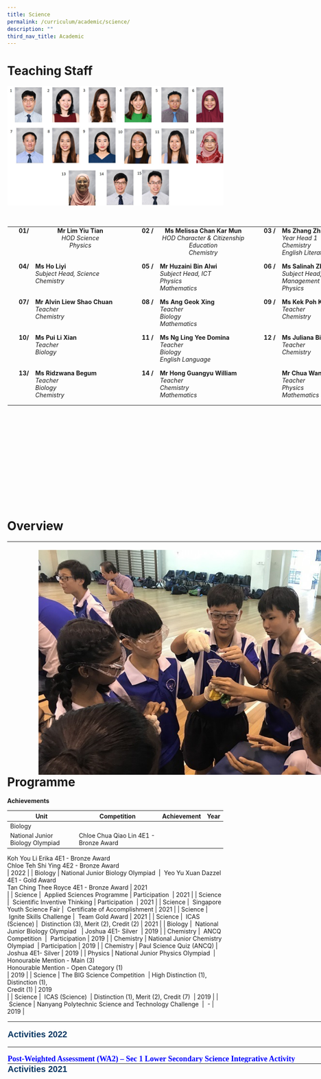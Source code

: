```yaml
---
title: Science
permalink: /curriculum/academic/science/
description: ""
third_nav_title: Academic
---
```

# Teaching Staff

  
![SCI.jpg](/images/SCI.jpg)  
  
  
&nbsp;

<table class="ives_tab_kosong ive_eobj_center" style="margin: auto; outline: 0px; padding: 0px; border-collapse: collapse; clear: both; border: 1px solid transparent; table-layout: fixed; height: 643px; width: 888.5px;"><tbody style="margin: 0px; outline: 0px; padding: 0px;"><tr style="margin: 0px; outline: 0px; padding: 0px;"><th style="margin: 0px; outline: 0px; padding: 0px 15px 15px 0px; vertical-align: top; text-align: right; width: 29px;">01/</th><th style="margin: 0px; outline: 0px; padding: 0px 15px 15px 0px; vertical-align: top; width: 267px;">Mr Lim Yiu Tian<br style="margin: 0px; outline: 0px; padding: 0px;"><span style="margin: 0px; outline: 0px; padding: 0px; font-weight: normal;"><i style="margin: 0px; outline: 0px; padding: 0px;">HOD Science<br style="margin: 0px; outline: 0px; padding: 0px;">Physics<br style="margin: 0px; outline: 0px; padding: 0px;"></i></span></th><th style="margin: 0px; outline: 0px; padding: 0px 15px 15px 0px; vertical-align: top; text-align: right; width: 28px;"><b style="margin: 0px; outline: 0px; padding: 0px;">02<span>&nbsp;</span></b>/</th><th style="margin: 0px; outline: 0px; padding: 0px 15px 15px 0px; vertical-align: top; width: 248px;"><b style="margin: 0px; outline: 0px; padding: 0px;">Ms Melissa Chan Kar Mun</b><br style="margin: 0px; outline: 0px; padding: 0px; font-weight: 400;"><i style="margin: 0px; outline: 0px; padding: 0px; font-weight: 400;">HOD Character &amp; Citizenship Education<br style="margin: 0px; outline: 0px; padding: 0px;">Chemistry</i><br style="margin: 0px; outline: 0px; padding: 0px;"></th><td style="margin: 0px; outline: 0px; padding: 0px 15px 15px 0px; vertical-align: top; text-align: right; width: 27px;">&nbsp;<span>&nbsp;</span><b style="margin: 0px; outline: 0px; padding: 0px;">03<span>&nbsp;</span></b><b style="margin: 0px; outline: 0px; padding: 0px; background-color: initial;">/</b><br style="margin: 0px; outline: 0px; padding: 0px;"></td><td style="margin: 0px; outline: 0px; padding: 0px 15px 15px 0px; vertical-align: top; width: 289px;"><b style="margin: 0px; outline: 0px; padding: 0px;">Ms Zhang Zhi Hui, Orry</b><br style="margin: 0px; outline: 0px; padding: 0px;"><i style="margin: 0px; outline: 0px; padding: 0px;">Year Head 1<br style="margin: 0px; outline: 0px; padding: 0px;">Chemistry<br style="margin: 0px; outline: 0px; padding: 0px;">English Literature</i><br style="margin: 0px; outline: 0px; padding: 0px;"></td></tr><tr style="margin: 0px; outline: 0px; padding: 0px;"><td style="margin: 0px; outline: 0px; padding: 0px 15px 15px 0px; vertical-align: top; text-align: right; width: 60px;"><b style="margin: 0px; outline: 0px; padding: 0px;">04/</b></td><td style="margin: 0px; outline: 0px; padding: 0px 15px 15px 0px; vertical-align: top; width: 60px;"><b style="margin: 0px; outline: 0px; padding: 0px;">Ms Ho Liyi</b><br style="margin: 0px; outline: 0px; padding: 0px; font-weight: 700;"><i style="margin: 0px; outline: 0px; padding: 0px;">Subject Head, Science<br style="margin: 0px; outline: 0px; padding: 0px;">Chemistry</i><i style="margin: 0px; outline: 0px; padding: 0px;"><br style="margin: 0px; outline: 0px; padding: 0px;"></i><b style="margin: 0px; outline: 0px; padding: 0px;"></b><i style="margin: 0px; outline: 0px; padding: 0px;"></i></td><td style="margin: 0px; outline: 0px; padding: 0px 15px 15px 0px; vertical-align: top; text-align: right; width: 60px;"><b style="margin: 0px; outline: 0px; padding: 0px;"></b><b style="margin: 0px; outline: 0px; padding: 0px;">05<span>&nbsp;</span></b><b style="margin: 0px; outline: 0px; padding: 0px; background-color: initial;">/</b><b style="margin: 0px; outline: 0px; padding: 0px;"><br style="margin: 0px; outline: 0px; padding: 0px;"></b></td><td style="margin: 0px; outline: 0px; padding: 0px 15px 15px 0px; vertical-align: top; width: 60px;"><b style="margin: 0px; outline: 0px; padding: 0px;">Mr Huzaini Bin Alwi</b><br style="margin: 0px; outline: 0px; padding: 0px;"><i style="margin: 0px; outline: 0px; padding: 0px;">Subject Head, ICT&nbsp;<br style="margin: 0px; outline: 0px; padding: 0px;">Physics<br style="margin: 0px; outline: 0px; padding: 0px;">Mathematics</i><i style="margin: 0px; outline: 0px; padding: 0px;"><br style="margin: 0px; outline: 0px; padding: 0px;"></i></td><td style="margin: 0px; outline: 0px; padding: 0px 15px 15px 0px; vertical-align: top; text-align: right; width: 60px;">&nbsp;<span>&nbsp;</span><b style="margin: 0px; outline: 0px; padding: 0px;">06<span>&nbsp;</span></b><b style="margin: 0px; outline: 0px; padding: 0px; background-color: initial;">/</b><br style="margin: 0px; outline: 0px; padding: 0px;"></td><td style="margin: 0px; outline: 0px; padding: 0px 15px 15px 0px; vertical-align: top; width: 60px;"><b style="margin: 0px; outline: 0px; padding: 0px;">Ms Salinah Zhu</b><br style="margin: 0px; outline: 0px; padding: 0px;"><i style="margin: 0px; outline: 0px; padding: 0px;">Subject Head, Student Management<br style="margin: 0px; outline: 0px; padding: 0px;">Physics</i><br style="margin: 0px; outline: 0px; padding: 0px;"></td></tr><tr style="margin: 0px; outline: 0px; padding: 0px;"><td style="margin: 0px; outline: 0px; padding: 0px 15px 15px 0px; vertical-align: top; text-align: right; width: 60px;"><b style="margin: 0px; outline: 0px; padding: 0px;">07/</b></td><td style="margin: 0px; outline: 0px; padding: 0px 15px 15px 0px; vertical-align: top; width: 60px;"><b style="margin: 0px; outline: 0px; padding: 0px;"></b><i style="margin: 0px; outline: 0px; padding: 0px;"></i><b style="margin: 0px; outline: 0px; padding: 0px;">Mr Alvin Liew Shao Chuan</b><br style="margin: 0px; outline: 0px; padding: 0px;"><i style="margin: 0px; outline: 0px; padding: 0px;">Teacher<br style="margin: 0px; outline: 0px; padding: 0px;">Chemistry</i><br style="margin: 0px; outline: 0px; padding: 0px;"><i style="margin: 0px; outline: 0px; padding: 0px;"></i></td><td style="margin: 0px; outline: 0px; padding: 0px 15px 15px 0px; vertical-align: top; text-align: right; width: 60px;"><b style="margin: 0px; outline: 0px; padding: 0px;">08<span>&nbsp;</span></b><b style="margin: 0px; outline: 0px; padding: 0px;">/</b></td><td style="margin: 0px; outline: 0px; padding: 0px 15px 15px 0px; vertical-align: top; width: 60px;"><b style="margin: 0px; outline: 0px; padding: 0px;"></b><i style="margin: 0px; outline: 0px; padding: 0px;"></i><b style="margin: 0px; outline: 0px; padding: 0px;">Ms Ang Geok Xing<br style="margin: 0px; outline: 0px; padding: 0px;"></b><i style="margin: 0px; outline: 0px; padding: 0px;">Teacher<br style="margin: 0px; outline: 0px; padding: 0px;">Biology<br style="margin: 0px; outline: 0px; padding: 0px;"></i><i style="margin: 0px; outline: 0px; padding: 0px;">Mathematics</i><br style="margin: 0px; outline: 0px; padding: 0px;"></td><td style="margin: 0px; outline: 0px; padding: 0px 15px 15px 0px; vertical-align: top; text-align: right; width: 60px;">&nbsp;<span>&nbsp;</span><b style="margin: 0px; outline: 0px; padding: 0px;">09<span>&nbsp;</span></b><b style="margin: 0px; outline: 0px; padding: 0px; background-color: initial;">/</b><br style="margin: 0px; outline: 0px; padding: 0px;"></td><td style="margin: 0px; outline: 0px; padding: 0px 15px 15px 0px; vertical-align: top; width: 60px;"><b style="margin: 0px; outline: 0px; padding: 0px;"></b><i style="margin: 0px; outline: 0px; padding: 0px;"></i><b style="margin: 0px; outline: 0px; padding: 0px;">Ms Kek Poh Khee</b><br style="margin: 0px; outline: 0px; padding: 0px;"><i style="margin: 0px; outline: 0px; padding: 0px;">Teacher<br style="margin: 0px; outline: 0px; padding: 0px;">Chemistry</i><br style="margin: 0px; outline: 0px; padding: 0px;"></td></tr><tr style="margin: 0px; outline: 0px; padding: 0px;"><td style="margin: 0px; outline: 0px; padding: 0px 15px 15px 0px; vertical-align: top; text-align: right;"><b style="margin: 0px; outline: 0px; padding: 0px;">10/</b></td><td style="margin: 0px; outline: 0px; padding: 0px 15px 15px 0px; vertical-align: top;"><b style="margin: 0px; outline: 0px; padding: 0px;"></b><i style="margin: 0px; outline: 0px; padding: 0px;"></i><b style="margin: 0px; outline: 0px; padding: 0px;">Ms Pui Li Xian</b><br style="margin: 0px; outline: 0px; padding: 0px;"><i style="margin: 0px; outline: 0px; padding: 0px;">Teacher<br style="margin: 0px; outline: 0px; padding: 0px;">Biology</i><br style="margin: 0px; outline: 0px; padding: 0px;"></td><td style="margin: 0px; outline: 0px; padding: 0px 15px 15px 0px; vertical-align: top; text-align: right;"><b style="margin: 0px; outline: 0px; padding: 0px;">11<span>&nbsp;</span></b><b style="margin: 0px; outline: 0px; padding: 0px;">/</b></td><td style="margin: 0px; outline: 0px; padding: 0px 15px 15px 0px; vertical-align: top;"><b style="margin: 0px; outline: 0px; padding: 0px;"></b><i style="margin: 0px; outline: 0px; padding: 0px;"></i><b style="margin: 0px; outline: 0px; padding: 0px;">Ms Ng Ling Yee Domina</b><br style="margin: 0px; outline: 0px; padding: 0px;"><i style="margin: 0px; outline: 0px; padding: 0px;">Teacher<br style="margin: 0px; outline: 0px; padding: 0px;">Biology<br style="margin: 0px; outline: 0px; padding: 0px;">English Language</i><br style="margin: 0px; outline: 0px; padding: 0px;"></td><td style="margin: 0px; outline: 0px; padding: 0px 15px 15px 0px; vertical-align: top; text-align: right; width: 60px;">&nbsp;<span>&nbsp;</span><b style="margin: 0px; outline: 0px; padding: 0px;">12<span>&nbsp;</span></b><b style="margin: 0px; outline: 0px; padding: 0px; background-color: initial;">/</b><br style="margin: 0px; outline: 0px; padding: 0px;"></td><td style="margin: 0px; outline: 0px; padding: 0px 15px 15px 0px; vertical-align: top; width: 60px;"><b style="margin: 0px; outline: 0px; padding: 0px;"></b><i style="margin: 0px; outline: 0px; padding: 0px;"></i><b style="margin: 0px; outline: 0px; padding: 0px;">Ms&nbsp;Juliana Binte Adaham</b><br style="margin: 0px; outline: 0px; padding: 0px;"><i style="margin: 0px; outline: 0px; padding: 0px;">Teacher<br style="margin: 0px; outline: 0px; padding: 0px;">Chemistry</i><br style="margin: 0px; outline: 0px; padding: 0px;"></td></tr><tr style="margin: 0px; outline: 0px; padding: 0px;"><td style="margin: 0px; outline: 0px; padding: 0px 15px 15px 0px; vertical-align: top; text-align: right;"><b style="margin: 0px; outline: 0px; padding: 0px;">13/</b></td><td style="margin: 0px; outline: 0px; padding: 0px 15px 15px 0px; vertical-align: top;"><b style="margin: 0px; outline: 0px; padding: 0px;"></b><i style="margin: 0px; outline: 0px; padding: 0px;"></i><b style="margin: 0px; outline: 0px; padding: 0px;">Ms Ridzwana Begum</b><br style="margin: 0px; outline: 0px; padding: 0px;"><i style="margin: 0px; outline: 0px; padding: 0px;">Teacher<br style="margin: 0px; outline: 0px; padding: 0px;">Biology<br style="margin: 0px; outline: 0px; padding: 0px;">Chemistry</i><br style="margin: 0px; outline: 0px; padding: 0px;"></td><td style="margin: 0px; outline: 0px; padding: 0px 15px 15px 0px; vertical-align: top; text-align: right;"><b style="margin: 0px; outline: 0px; padding: 0px;">14<span>&nbsp;</span></b><b style="margin: 0px; outline: 0px; padding: 0px;">/</b></td><td style="margin: 0px; outline: 0px; padding: 0px 15px 15px 0px; vertical-align: top;"><b style="margin: 0px; outline: 0px; padding: 0px;"></b><i style="margin: 0px; outline: 0px; padding: 0px;"></i><b style="margin: 0px; outline: 0px; padding: 0px;">Mr Hong Guangyu William</b><br style="margin: 0px; outline: 0px; padding: 0px;"><i style="margin: 0px; outline: 0px; padding: 0px;">Teacher<br style="margin: 0px; outline: 0px; padding: 0px;">Chemistry<br style="margin: 0px; outline: 0px; padding: 0px;">Mathematics</i><br style="margin: 0px; outline: 0px; padding: 0px;"></td><td style="margin: 0px; outline: 0px; padding: 0px 15px 15px 0px; vertical-align: top; text-align: right; width: 60px;">&nbsp;<br style="margin: 0px; outline: 0px; padding: 0px;"></td><td style="margin: 0px; outline: 0px; padding: 0px 15px 15px 0px; vertical-align: top; width: 60px;"><b style="margin: 0px; outline: 0px; padding: 0px;">Mr Chua Wang Zhi</b><br style="margin: 0px; outline: 0px; padding: 0px;"><i style="margin: 0px; outline: 0px; padding: 0px;">Teacher<br style="margin: 0px; outline: 0px; padding: 0px;">Physics<br style="margin: 0px; outline: 0px; padding: 0px;">Mathematics</i><br style="margin: 0px; outline: 0px; padding: 0px;"></td></tr></tbody></table>

# Overview


<table class="ive_eobj_left" style="margin: 0px 10px 0px 0px; outline: 0px; padding: 0px; float: left; width: 1060px; height: 544px;"><tbody style="margin: 0px; outline: 0px; padding: 0px;"><tr style="margin: 0px; outline: 0px; padding: 0px;"><td style="margin: 0px; outline: 0px; padding: 0px; width: 1058px;"><div style="margin: 0px; outline: 0px; padding: 0px; line-height: 19.6px;"><br style="margin: 0px; outline: 0px; padding: 0px;"><img src="/images/cover.jpg" alt="cover.jpg" class="ive_eobj_center" style="margin: auto; outline: none; padding: 0px; border: none; clear: both; display: block; width: 913px; height: 681px;"><u style="margin: 0px; outline: 0px; padding: 0px; background-color: transparent; font-size: large; font-weight: bold;"><br style="margin: 0px; outline: 0px; padding: 0px;"></u></div><div style="margin: 0px; outline: 0px; padding: 0px; line-height: 19.6px;"><u style="margin: 0px; outline: 0px; padding: 0px; background-color: transparent; font-size: large; font-weight: bold;"><br style="margin: 0px; outline: 0px; padding: 0px;"></u></div><div style="margin: 0px; outline: 0px; padding: 0px; line-height: 19.6px;"><u style="margin: 0px; outline: 0px; padding: 0px; background-color: transparent; font-size: large; font-weight: bold;">Subjects Offered<br style="margin: 0px; outline: 0px; padding: 0px;"></u><br style="margin: 0px; outline: 0px; padding: 0px;"><ul style="margin: 0px 0px 0.5em 1em; outline: 0px; padding: 0px;"><ul style="margin: 0px 0px 0.5em 1.5em; outline: 0px; padding: 0px;"><ul style="margin: 0px 0px 0.5em 1.5em; outline: 0px; padding: 0px;"><li style="margin: 0px; outline: 0px; padding: 0px;"><b style="margin: 0px; outline: 0px; padding: 0px; background-color: transparent;"><u style="margin: 0px; outline: 0px; padding: 0px;">Express</u></b></li><ul style="margin: 0px 0px 0.5em 1.5em; outline: 0px; padding: 0px;"><li style="margin: 0px; outline: 0px; padding: 0px;">Biology</li><li style="margin: 0px; outline: 0px; padding: 0px;">Chemistry</li><li style="margin: 0px; outline: 0px; padding: 0px;">Physics</li><li style="margin: 0px; outline: 0px; padding: 0px;">Science (Phy/Chem)</li><li style="margin: 0px; outline: 0px; padding: 0px;">Science (Phy/Bio)</li><li style="margin: 0px; outline: 0px; padding: 0px;">Science (Chem/Bio)</li></ul><li style="margin: 0px; outline: 0px; padding: 0px;"><b style="margin: 0px; outline: 0px; padding: 0px;"><u style="margin: 0px; outline: 0px; padding: 0px;">Normal (Academic)</u></b></li><ul style="margin: 0px 0px 0.5em 1.5em; outline: 0px; padding: 0px;"><li style="margin: 0px; outline: 0px; padding: 0px;">Science (Phy/Chem)</li><li style="margin: 0px; outline: 0px; padding: 0px;">Science (Chem/Bio)</li><li style="margin: 0px; outline: 0px; padding: 0px;">Normal (Technical)</li></ul><li style="margin: 0px; outline: 0px; padding: 0px;"><b style="margin: 0px; outline: 0px; padding: 0px;"><u style="margin: 0px; outline: 0px; padding: 0px;">Normal (Technical)</u></b></li><ul style="margin: 0px 0px 0.5em 1.5em; outline: 0px; padding: 0px;"><li style="margin: 0px; outline: 0px; padding: 0px;">Lower Secondary Science</li><li style="margin: 0px; outline: 0px; padding: 0px;">Upper Secondary Science</li></ul></ul></ul></ul></div><h3 style="margin: 0px; outline: 0px; padding: 0px; min-height: 1em; font-family: Arial; font-weight: 500; line-height: 17.6px; color: rgb(7, 8, 75); font-size: 16px;"><strong style="margin: 0px; outline: 0px; padding: 0px;"><u style="margin: 0px; outline: 0px; padding: 0px;"><br style="margin: 0px; outline: 0px; padding: 0px;"></u></strong></h3><h3 style="margin: 0px; outline: 0px; padding: 0px; min-height: 1em; font-family: Arial; font-weight: 500; line-height: 17.6px; color: rgb(7, 8, 75); font-size: 16px;"><strong style="margin: 0px; outline: 0px; padding: 0px;"><u style="margin: 0px; outline: 0px; padding: 0px;"><br style="margin: 0px; outline: 0px; padding: 0px;"></u></strong></h3><h3 style="margin: 0px; outline: 0px; padding: 0px; min-height: 1em; font-family: Arial; font-weight: 500; line-height: 17.6px; color: rgb(7, 8, 75); font-size: 16px;"><u style="margin: 0px; outline: 0px; padding: 0px; color: rgb(0, 0, 0); font-family: &quot;Open Sans&quot;, sans-serif; background-color: transparent; font-size: large; font-weight: bold;">Curriculum and Framework</u></h3><p style="margin: 0px 0px 1em; outline: 0px; padding: 0px; line-height: 19.6px;"><span style="margin: 0px; outline: 0px; padding: 0px; background-color: transparent;"><br style="margin: 0px; outline: 0px; padding: 0px;"></span></p><p style="margin: 0px 0px 1em; outline: 0px; padding: 0px; line-height: 19.6px;"><img src="/images/framework.png" width="100%" alt="01.png" class="ive_eobj_center" style="margin: auto; outline: none; padding: 0px; border: none; clear: both; display: block;"></p><p style="margin: 0px 0px 1em; outline: 0px; padding: 0px; line-height: 19.6px;"><img src="/images/framework2.png" width="100%" alt="02.png" class="ive_eobj_center" style="margin: auto; outline: none; padding: 0px; border: none; clear: both; display: block;"></p><p style="margin: 0px 0px 1em; outline: 0px; padding: 0px; line-height: 19.6px;"><span style="margin: 0px; outline: 0px; padding: 0px; background-color: transparent;">The<span>&nbsp;</span></span><em style="margin: 0px; outline: 0px; padding: 0px; background-color: transparent;">Science Curriculum Framework<span>&nbsp;</span></em><span style="margin: 0px; outline: 0px; padding: 0px; background-color: transparent;">is derived from the Policy Framework for the Teaching and Learning of Science. It encapsulates the thrust of science education in Singapore to prepare our students to be sufficiently adept as effective citizens, able to function in and contribute to an increasingly technologically-driven world.&nbsp; &nbsp; &nbsp; &nbsp; &nbsp; &nbsp; &nbsp; &nbsp; &nbsp; &nbsp; &nbsp; &nbsp; &nbsp; &nbsp; &nbsp; &nbsp; &nbsp; &nbsp; &nbsp;&nbsp;</span><br style="margin: 0px; outline: 0px; padding: 0px;"></p><p style="margin: 0px 0px 1em; outline: 0px; padding: 0px; line-height: 19.6px; text-align: center;"></p><p style="margin: 0px 0px 1em; outline: 0px; padding: 0px; line-height: 19.6px;">In line with the framework of learning Science as an inquiry subject, our department organises a series of enrichment activities to stimulate students' interest and inquisitiveness towards Science. Refer to our programme in the next tab for more details.</p><p style="margin: 0px 0px 1em; outline: 0px; padding: 0px; line-height: 19.6px;"><font size="4" style="margin: 0px; outline: 0px; padding: 0px; line-height: 21.6px;"><b style="margin: 0px; outline: 0px; padding: 0px;"><u style="margin: 0px; outline: 0px; padding: 0px;">Learning Space (Science Discovery Lab)</u></b></font></p><p style="margin: 0px 0px 1em; outline: 0px; padding: 0px; line-height: 19.6px;">The Science Discovery Lab<span style="margin: 0px; outline: 0px; padding: 0px; background-color: initial;">; a place for learning of Science which is enhanced by the conducive environment for collaborative learning on top of the ICT tools available to support ICT based inquiry learning.<br style="margin: 0px; outline: 0px; padding: 0px;"><br style="margin: 0px; outline: 0px; padding: 0px;">We would like our students to find joy in learning, grow and develop in the area of Science in a setting where working together is the norm and Science is the vehicle that spurs thinking.</span></p><p style="margin: 0px 0px 1em; outline: 0px; padding: 0px; line-height: 19.6px;"><img src="/images/framework3.jpeg" width="100%" alt="Science Rm 1.jpeg" class="ive_eobj_center" style="margin: auto; outline: none; padding: 0px; border: none; clear: both; display: block; width: 811px; height: 1081px;"></p><p style="margin: 0px 0px 1em; outline: 0px; padding: 0px; line-height: 19.6px;"><img src="/images/scienceroom2.jpeg" width="100%" alt="Science Rm 2.jpeg" class="ive_eobj_center" style="margin: auto; outline: none; padding: 0px; border: none; clear: both; display: block; width: 808px; height: 604px;"></p><p style="margin: 0px 0px 1em; outline: 0px; padding: 0px; line-height: 19.6px;"><img src="/images/scienceroom3.jpeg" width="100%" alt="Science Rm 3.jpeg" class="ive_eobj_center" style="margin: auto; outline: none; padding: 0px; border: none; clear: both; display: block; width: 803px; height: 601px;"></p><p style="margin: 0px 0px 1em; outline: 0px; padding: 0px; line-height: 19.6px;"><img src="/images/scienceroom5.jpeg" width="100%" alt="Science Rm 5.jpeg" class="ive_eobj_center" style="margin: auto; outline: none; padding: 0px; border: none; clear: both; display: block; width: 805px; height: 602px;"><br style="margin: 0px; outline: 0px; padding: 0px;"></p><p style="margin: 0px 0px 1em; outline: 0px; padding: 0px; line-height: 19.6px;"><br style="margin: 0px; outline: 0px; padding: 0px;"></p></td></tr></tbody></table>

# Programme


**Achievements**  

| Unit | Competition | Achievement | Year |
| --- | --- | --- | --- |
| Biology  
 | National Junior Biology Olympiad&nbsp; | Chloe Chua Qiao Lin 4E1 - Bronze Award  
Koh You Li Erika 4E1 - Bronze Award  
Chloe Teh Shi Ying 4E2 - Bronze Award  
 | 2022 |
| Biology | National Junior Biology Olympiad&nbsp; | &nbsp;Yeo Yu Xuan Dazzel 4E1 - Gold Award  
Tan Ching Thee Royce 4E1 - Bronze Award | 2021  
 |
| Science | &nbsp;Applied Sciences Programme | Participation&nbsp; | 2021 |
| Science | &nbsp;Scientific Inventive Thinking | Participation&nbsp; | 2021 |
| Science | &nbsp;Singapore Youth Science Fair | &nbsp;Certificate of Accomplishment | 2021 |
| Science | &nbsp;Ignite Skills Challenge | &nbsp;Team Gold Award | 2021 |
| Science | &nbsp;ICAS (Science) | &nbsp;Distinction (3), Merit (2), Credit (2) | 2021 |
| Biology | &nbsp;National Junior Biology Olympiad&nbsp;&nbsp; | Joshua 4E1- Silver&nbsp; | 2019 |
| Chemistry | &nbsp;ANCQ Competition&nbsp; | &nbsp;Participation | 2019 |
| Chemistry | National Junior Chemistry Olympiad&nbsp; | Participation | 2019 |
| Chemistry | Paul Science Quiz (ANCQ) | Joshua 4E1- Silver | 2019 |
| Physics | National Junior Physics Olympiad&nbsp; | Honourable Mention - Main (3)  
Honourable Mention - Open Category (1)  
 | 2019 |
| Science | The BIG Science Competition&nbsp; | High Distinction (1),  
Distinction (1),  
Credit (1) | 2019  
 |
| Science | &nbsp;ICAS (Science)&nbsp; | Distinction (1),&nbsp;Merit (2), Credit (7)&nbsp; | 2019 |
| &nbsp;Science | Nanyang Polytechnic Science and Technology Challenge&nbsp; | &nbsp;- | 2019 | 

<table style="margin: auto; outline: 0px; padding: 0px; border-collapse: collapse; clear: both; border: 1px solid transparent; table-layout: fixed; width: 935px; height: 98px;" class="ive_eobj_center ives_tab_kosong"><tbody style="margin: 0px; outline: 0px; padding: 0px;"><tr style="margin: 0px; outline: 0px; padding: 0px;"><td style="margin: 0px; outline: 0px; padding: 0px 15px 15px 0px; vertical-align: top; width: 60px;"><br style="margin: 0px; outline: 0px; padding: 0px;"><b style="margin: 0px; outline: 0px; padding: 0px; background-color: transparent;"><font style="margin: 0px; outline: 0px; padding: 0px; line-height: 24px; font-family: Arial; font-size: 20px;" color="#073763">Activities 2022<br style="margin: 0px; outline: 0px; padding: 0px;"></font></b><br style="margin: 0px; outline: 0px; padding: 0px;"><hr style="margin: 0px; outline: 0px; padding: 0px;"><br style="margin: 0px; outline: 0px; padding: 0px;"><font style="margin: 0px; outline: 0px; padding: 0px; line-height: 21.6px;" size="4" face="georgia, serif" color="#0000ff"><b style="margin: 0px; outline: 0px; padding: 0px;">Post-Weighted Assessment (WA2) – Sec 1 Lower Secondary Science Integrative Activity</b><br style="margin: 0px; outline: 0px; padding: 0px;"></font><br style="margin: 0px; outline: 0px; padding: 0px;">Our Secondary 1 students extended their classroom learning on concepts learnt in Diversity of Materials using Separation Techniques by engaging in an integrative activity. Students were given a problem scenario in which they had to exercise their problem-solving skills of looking for potable water after losing freshwater supply due to a storm.<br style="margin: 0px; outline: 0px; padding: 0px;"><br style="margin: 0px; outline: 0px; padding: 0px;">They had to research for causes of water pollution and common pollutants found in water. After that, they had to submit a group summary of their findings on Padlet that was embedded in the SLS package. Students were then required to design and create a water purification device using a given set of materials such as gauze, gravel, cotton wool, pebbles, sand and an empty mineral water bottle.<br style="margin: 0px; outline: 0px; padding: 0px;"><br style="margin: 0px; outline: 0px; padding: 0px;">Our Secondary 1 students exhibited great creativity and critical thinking through the modifications made using these items provided. They had to determine the suitable materials for the water purification device as well as identify and explain the factors that affect the effectiveness of the water purification device. Once all the materials have been placed inside the inverted water bottle, it is time to test out their devices, using dirty water.<br style="margin: 0px; outline: 0px; padding: 0px;"><br style="margin: 0px; outline: 0px; padding: 0px;">The way or sequence in which the materials are arranged actually determines the effectiveness of the filtration results! The purification devices are then judged based on how clear the resultant water comes out of the purification device at the end by comparing it with a turbidity disc.<br style="margin: 0px; outline: 0px; padding: 0px;"><br style="margin: 0px; outline: 0px; padding: 0px;">The purification process was then filmed by the students using their smartphones and subsequently uploaded as videos onto a second padlet embedded onto the SLS package. Some of the groups whose filters worked quite well were also being invited to the front of the lab to share their design with the rest of the classes, thereby promoting collaborative learning amongst the students.&nbsp;<br style="margin: 0px; outline: 0px; padding: 0px;"><br style="margin: 0px; outline: 0px; padding: 0px;"><table style="margin: auto; outline: 0px; padding: 0px; border-collapse: collapse; clear: both; border: 1px solid transparent; table-layout: fixed; width: 806px; height: 436px;" class="ive_eobj_center ives_tab_kosong"><tbody style="margin: 0px; outline: 0px; padding: 0px;"><tr style="margin: 0px; outline: 0px; padding: 0px;"><td style="margin: 0px; outline: 0px; padding: 0px 15px 15px 0px; vertical-align: top; width: 269px;"><img style="margin: auto; outline: none; padding: 0px; border: none; clear: both; display: block; width: 277px; height: 126px;" class="ive_eobj_center" alt="Photo 1.jpeg" width="100%" src="/images/integrative1.jpeg">Students are testing out the efficiency of the filter<br style="margin: 0px; outline: 0px; padding: 0px;"></td><td style="margin: 0px; outline: 0px; padding: 0px 15px 15px 0px; vertical-align: top; width: 268px;"><img style="margin: auto; outline: none; padding: 0px; border: none; clear: both; display: block; width: 273px; height: 124px;" class="ive_eobj_center" alt="Photo 3.jpeg" width="100%" src="/images/integrative2.jpeg">Students filming the purification process using smartphone.<br style="margin: 0px; outline: 0px; padding: 0px;"></td><td style="margin: 0px; outline: 0px; padding: 0px 15px 15px 0px; vertical-align: top; width: 269px;"><img style="margin: auto; outline: none; padding: 0px; border: none; clear: both; display: block; width: 266px; height: 122px;" class="ive_eobj_center" alt="Photo 7.jpeg" width="100%" src="/images/integrative3.jpeg">Students doing and filming the actual purification process.<br style="margin: 0px; outline: 0px; padding: 0px;"></td></tr><tr style="margin: 0px; outline: 0px; padding: 0px;"><td style="margin: 0px; outline: 0px; padding: 0px 15px 15px 0px; vertical-align: top; width: 60px;"><img style="margin: auto; outline: none; padding: 0px; border: none; clear: both; display: block; width: 272px; height: 202px;" class="ive_eobj_center" alt="Photo 4.jpeg" width="100%" src="/images/integrative4.jpeg">Student testing out the device.<br style="margin: 0px; outline: 0px; padding: 0px;"></td><td style="margin: 0px; outline: 0px; padding: 0px 15px 15px 0px; vertical-align: top; width: 60px;"><img style="margin: auto; outline: none; padding: 0px; border: none; clear: both; display: block; width: 272px; height: 202px;" class="ive_eobj_center" alt="Photo 5.jpeg" width="100%" src="/images/integrative5.jpeg">Students enjoying the activity.<br style="margin: 0px; outline: 0px; padding: 0px;"></td><td style="margin: 0px; outline: 0px; padding: 0px 15px 15px 0px; vertical-align: top; width: 60px;"><img style="margin: auto; outline: none; padding: 0px; border: none; clear: both; display: block; width: 268.997px; height: 200.595px;" class="ive_eobj_center" alt="Photo 6.jpeg" width="100%" src="/images/integrative6.jpeg">Students preparing the materials for the purification device.<br style="margin: 0px; outline: 0px; padding: 0px;"></td></tr></tbody></table><img style="margin: auto; outline: none; padding: 0px; border: none; clear: both; display: block; width: 271px; height: 586px;" class="ive_eobj_center" alt="Photo 2.jpeg" src="/images/integrative7.jpeg">Students are engaged in forming the materials outline of the purification device.<br style="margin: 0px; outline: 0px; padding: 0px;"><br style="margin: 0px; outline: 0px; padding: 0px;"></td></tr></tbody></table>

<table style="margin: auto; outline: 0px; padding: 0px; border-collapse: collapse; clear: both; border: 1px solid transparent; table-layout: fixed; width: 921px; height: 26px;" class="ive_eobj_center ives_tab_kosong"><tbody style="margin: 0px; outline: 0px; padding: 0px;"><tr style="margin: 0px; outline: 0px; padding: 0px;"><td style="margin: 0px; outline: 0px; padding: 0px 15px 15px 0px; vertical-align: top; width: 915px;"><b style="margin: 0px; outline: 0px; padding: 0px; background-color: transparent;"><font style="margin: 0px; outline: 0px; padding: 0px; line-height: 24px; font-family: Arial; font-size: 20px;" color="#073763">Activities 2021<br style="margin: 0px; outline: 0px; padding: 0px;"><br style="margin: 0px; outline: 0px; padding: 0px;"></font></b><hr style="margin: 0px; outline: 0px; padding: 0px;"><b style="margin: 0px; outline: 0px; padding: 0px; background-color: transparent;"><font style="margin: 0px; outline: 0px; padding: 0px; line-height: 24px; font-family: Arial; font-size: 20px;" color="#073763"><br style="margin: 0px; outline: 0px; padding: 0px;"></font></b><font style="margin: 0px; outline: 0px; padding: 0px; line-height: 21.6px;" size="4" face="georgia, serif" color="#0000ff"><b style="margin: 0px; outline: 0px; padding: 0px;">Singapore Junior Biology Olympiad (SJBO) 2021</b><br style="margin: 0px; outline: 0px; padding: 0px;"></font><br style="margin: 0px; outline: 0px; padding: 0px;">The Singapore Junior Biology Olympiad (SJBO) provides a platform for Secondary 3 to 4 students to challenge themselves further in the area of Biology, and is an initiative built on their strong grasp on fundamentals. SJBO gives students a foretaste of the Singapore Biology Olympiad as well as the International Biology Olympiad. As such, SJBO focuses on critical thinking skills as applied to Biology, and it is with the aim that students develop a holistic culture and passion in learning and applying Biology in their lives.<br style="margin: 0px; outline: 0px; padding: 0px;"><br style="margin: 0px; outline: 0px; padding: 0px;">For this year, all the Secondary 3 and Secondary 4 Pure Biology students participated in the Singapore Junior Biology Olympiad. The competition comprises a theory round for all students. The theory round, consisting of multiple choice, true-false and short answer questions, was conducted online on 19 May 2021.<br style="margin: 0px; outline: 0px; padding: 0px;"><br style="margin: 0px; outline: 0px; padding: 0px;">Yeo Yu Xuan Dazzel received the Gold Award while Tan Ching Thee Royce received the Bronze Award in the Singapore Junior Biology Olympiad 2021.<br style="margin: 0px; outline: 0px; padding: 0px;"><br style="margin: 0px; outline: 0px; padding: 0px;"><table style="margin: auto; outline: 0px; padding: 0px; border-collapse: collapse; clear: both; border: 1px solid transparent; table-layout: fixed; width: 639px; height: 696px;" class="ive_eobj_center ives_tab_kosong"><tbody style="margin: 0px; outline: 0px; padding: 0px;"><tr style="margin: 0px; outline: 0px; padding: 0px;"><td style="margin: 0px; outline: 0px; padding: 0px 15px 15px 0px; vertical-align: top; width: 316px;"><img style="margin: auto; outline: none; padding: 0px; border: none; clear: both; display: block; width: 322px; height: 247px;" class="ive_eobj_center" alt="Biology Olympiad Photo 1.jpg" src="/images/Biology%20Olympiad%20Photo%201.jpg"></td><td style="margin: 0px; outline: 0px; padding: 0px 15px 15px 0px; vertical-align: top; width: 315px;"><img style="margin: auto; outline: none; padding: 0px; border: none; clear: both; display: block; width: 323px; height: 247px;" class="ive_eobj_center" alt="Biology Olympiad Photo 2.jpg" src="/images/Biology%20Olympiad%20Photo%202.jpg"></td></tr><tr style="margin: 0px; outline: 0px; padding: 0px;"><td style="margin: 0px; outline: 0px; padding: 0px 15px 15px 0px; vertical-align: top;" colspan="2"><img style="margin: auto; outline: none; padding: 0px; border: none; clear: both; display: block;" class="ive_eobj_center" alt="Biology Olympiad Photo 3.jpg" width="100%" src="/images/Biology%20Olympiad%20Photo%203.jpg"></td></tr></tbody></table><b style="margin: 0px; outline: 0px; padding: 0px; background-color: transparent;"><font style="margin: 0px; outline: 0px; padding: 0px; line-height: 24px; font-family: Arial; font-size: 20px;" color="#073763"><br style="margin: 0px; outline: 0px; padding: 0px;"></font></b><hr style="margin: 0px; outline: 0px; padding: 0px;"><b style="margin: 0px; outline: 0px; padding: 0px; background-color: transparent;"><font style="margin: 0px; outline: 0px; padding: 0px; line-height: 24px; font-family: Arial; font-size: 20px;" color="#073763"><br style="margin: 0px; outline: 0px; padding: 0px;"></font></b><font style="margin: 0px; outline: 0px; padding: 0px; line-height: 21.6px;" size="4" face="georgia, serif" color="#0000ff"><b style="margin: 0px; outline: 0px; padding: 0px;">Science JeWel 2021</b><br style="margin: 0px; outline: 0px; padding: 0px;"></font><br style="margin: 0px; outline: 0px; padding: 0px;">1. Applied Sciences Programme<br style="margin: 0px; outline: 0px; padding: 0px;"><br style="margin: 0px; outline: 0px; padding: 0px;">Forensic Science<br style="margin: 0px; outline: 0px; padding: 0px;">Students experienced various hands-on forensic activities and were introduced to real-world applications.<br style="margin: 0px; outline: 0px; padding: 0px;"><br style="margin: 0px; outline: 0px; padding: 0px;"><table style="margin: auto; outline: 0px; padding: 0px; clear: both; border: 1px solid rgb(234, 234, 234); width: 441px; height: 38px;" class="ive_eobj_center iveo_table ives_tab_zen"><tbody style="margin: 0px; outline: 0px; padding: 0px;"><tr style="margin: 0px; outline: 0px; padding: 0px;"><td style="margin: 0px; outline: 0px; padding: 0px 15px 15px 0px; text-align: center; vertical-align: top; width: 217px;"><img style="margin: auto; outline: none; padding: 0px; border: none; clear: both; display: block; width: 259px; height: 192px;" class="ive_eobj_center" alt="Science Jewel Photo 1.jpg" width="100%" src="/images/Science%20Jewel%20Photo%201.jpg"></td><td style="margin: 0px; outline: 0px; padding: 0px 15px 15px 0px; text-align: center; vertical-align: top; width: 216px;"><img style="margin: auto; outline: none; padding: 0px; border: none; clear: both; display: block; width: 256px; height: 192px;" class="ive_eobj_center" alt="Science Jewel Photo 2.jpg" width="100%" src="/images/Science%20Jewel%20Photo%202.jpg"></td></tr></tbody></table>Students learnt about the DNA by constructing DNA models and practiced extracting DNA from a simulated crime scene to identify a criminal.&nbsp;<br style="margin: 0px; outline: 0px; padding: 0px;"><br style="margin: 0px; outline: 0px; padding: 0px;"><table style="margin: auto; outline: 0px; padding: 0px; clear: both; border: 1px solid rgb(234, 234, 234); width: 604px; height: 195px;" class="ive_eobj_center iveo_table ives_tab_zen"><tbody style="margin: 0px; outline: 0px; padding: 0px;"><tr style="margin: 0px; outline: 0px; padding: 0px;"><td style="margin: 0px; outline: 0px; padding: 0px 15px 15px 0px; text-align: center; vertical-align: top; width: 299px;"><img style="margin: auto; outline: none; padding: 0px; border: none; clear: both; display: block;" class="ive_eobj_center" alt="Science Jewel Photo 3.jpg" width="100%" src="/images/Science%20Jewel%20Photo%203.jpg"></td><td style="margin: 0px; outline: 0px; padding: 0px 15px 15px 0px; text-align: center; vertical-align: top; width: 297px;"><img style="margin: auto; outline: none; padding: 0px; border: none; clear: both; display: block;" class="ive_eobj_center" alt="Science Jewel Photo 4.jpg" width="100%" src="/images/Science%20Jewel%20Photo%204.jpg"></td></tr></tbody></table>Students did an investigation on how the size of blood splatter correlates to the distance from which the blood fell. Students were introduced to techniques used by forensics scientists for analyzing blood which shed light on how an attack happened at a crime scene.<br style="margin: 0px; outline: 0px; padding: 0px;"><b style="margin: 0px; outline: 0px; padding: 0px; background-color: transparent;"><font style="margin: 0px; outline: 0px; padding: 0px; line-height: 24px; font-family: Arial; font-size: 20px;" color="#073763"><br style="margin: 0px; outline: 0px; padding: 0px;"></font></b><table style="margin: auto; outline: 0px; padding: 0px; clear: both; border: 1px solid rgb(234, 234, 234); width: 605px; height: 190px;" class="ive_eobj_center iveo_table ives_tab_zen"><tbody style="margin: 0px; outline: 0px; padding: 0px;"><tr style="margin: 0px; outline: 0px; padding: 0px;"><td style="margin: 0px; outline: 0px; padding: 0px 15px 15px 0px; text-align: center; vertical-align: top; width: 299px;"><img style="margin: auto; outline: none; padding: 0px; border: none; clear: both; display: block;" class="ive_eobj_center" alt="Science Jewel Photo 5.jpg" width="100%" src="/images/Science%20Jewel%20Photo%205.jpg"></td><td style="margin: 0px; outline: 0px; padding: 0px 15px 15px 0px; text-align: center; vertical-align: top; width: 298px;"><img style="margin: auto; outline: none; padding: 0px; border: none; clear: both; display: block;" class="ive_eobj_center" alt="Science Jewel Photo 6.jpg" width="100%" src="/images/Science%20Jewel%20Photo%206.jpg"></td></tr></tbody></table>Students learned to detect and analyse fingerprints. Students learnt how to extract fingerprints from different surfaces.<br style="margin: 0px; outline: 0px; padding: 0px;"><br style="margin: 0px; outline: 0px; padding: 0px;"><img style="margin: auto; outline: none; padding: 0px; border: none; clear: both; display: block; width: 584px; height: 208px;" class="ive_eobj_center" alt="Science Jewel Photo 7.jpg" width="100%" src="/images/Science%20Jewel%20Photo%207.jpg">Students learned about autopsy.&nbsp;<br style="margin: 0px; outline: 0px; padding: 0px;"><br style="margin: 0px; outline: 0px; padding: 0px;">Students were introduced to a case. They worked in groups to gather evidence and deduce who is the perpetrator in the virtual crime.&nbsp;<br style="margin: 0px; outline: 0px; padding: 0px;"><br style="margin: 0px; outline: 0px; padding: 0px;">Health Sciences<br style="margin: 0px; outline: 0px; padding: 0px;">Sessions were conducted via Zoom in which through a series of virtual activities, students were introduced to some ideas relating to viruses, immunology and cardiology.<br style="margin: 0px; outline: 0px; padding: 0px;"><table style="margin: auto; outline: 0px; padding: 0px; clear: both; border: 1px solid rgb(234, 234, 234); width: 658px; height: 212px;" class="ive_eobj_center iveo_table ives_tab_zen"><tbody style="margin: 0px; outline: 0px; padding: 0px;"><tr style="margin: 0px; outline: 0px; padding: 0px;"><td style="margin: 0px; outline: 0px; padding: 0px 15px 15px 0px; text-align: center; vertical-align: top; width: 326px;"><img style="margin: auto; outline: none; padding: 0px; border: none; clear: both; display: block;" class="ive_eobj_center" alt="Science Jewel Photo 9.jpg" width="100%" src="/images/Science%20Jewel%20Photo%209.jpg"></td><td style="margin: 0px; outline: 0px; padding: 0px 15px 15px 0px; text-align: center; vertical-align: top; width: 324px;"><img style="margin: auto; outline: none; padding: 0px; border: none; clear: both; display: block; width: 304px; height: 222px;" class="ive_eobj_center" alt="Science Jewel Photo 10.jpg" src="/images/Science%20Jewel%20Photo%2010.jpg"></td></tr></tbody></table><br style="margin: 0px; outline: 0px; padding: 0px;">Applied Food Sciences and Molecular Gastronomy<br style="margin: 0px; outline: 0px; padding: 0px;"><table style="margin: auto; outline: 0px; padding: 0px; clear: both; border: 1px solid rgb(234, 234, 234); width: 625px; height: 206px;" class="ive_eobj_center iveo_table ives_tab_zen"><tbody style="margin: 0px; outline: 0px; padding: 0px;"><tr style="margin: 0px; outline: 0px; padding: 0px;"><td style="margin: 0px; outline: 0px; padding: 0px 15px 15px 0px; text-align: center; vertical-align: top; width: 329px;"><img style="margin: auto; outline: none; padding: 0px; border: none; clear: both; display: block; width: 312px; height: 220px;" class="ive_eobj_center" alt="Science Jewel Photo 11.jpg" width="100%" src="/images/Science%20Jewel%20Photo%2011.jpg"></td><td style="margin: 0px; outline: 0px; padding: 0px 15px 15px 0px; text-align: center; vertical-align: top; width: 288px;"><font style="margin: 0px; outline: 0px; padding: 0px; line-height: 16.8px;" color="#000000"><img style="margin: auto; outline: none; padding: 0px; border: none; clear: both; display: block; width: 294px; height: 219px;" class="ive_eobj_center" alt="Science Jewel Photo 12.jpg" width="100%" src="/images/Science%20Jewel%20Photo%2012.jpg"><br style="margin: 0px; outline: 0px; padding: 0px;"></font></td></tr></tbody></table>Students carried out an investigation to find out which liquid will keep sliced apples looking the freshest.<br style="margin: 0px; outline: 0px; padding: 0px;"><br style="margin: 0px; outline: 0px; padding: 0px;"><table style="margin: auto; outline: 0px; padding: 0px; clear: both; border: 1px solid rgb(234, 234, 234); width: 650px; height: 252px;" class="ive_eobj_center iveo_table ives_tab_zen"><tbody style="margin: 0px; outline: 0px; padding: 0px;"><tr style="margin: 0px; outline: 0px; padding: 0px;"><td style="margin: 0px; outline: 0px; padding: 0px 15px 15px 0px; text-align: center; vertical-align: top; width: 326px;"><img style="margin: auto; outline: none; padding: 0px; border: none; clear: both; display: block; width: 309px; height: 248px;" class="ive_eobj_center" alt="Science Jewel Photo 13.jpg" width="100%" src="/images/Science%20Jewel%20Photo%2013.jpg"></td><td style="margin: 0px; outline: 0px; padding: 0px 15px 15px 0px; text-align: center; vertical-align: top; width: 316px;"><font style="margin: 0px; outline: 0px; padding: 0px; line-height: 16.8px;" color="#000000"><img style="margin: auto; outline: none; padding: 0px; border: none; clear: both; display: block; width: 299px; height: 245px;" class="ive_eobj_center" alt="Science Jewel Photo 14.jpg" width="100%" src="/images/Science%20Jewel%20Photo%2014.jpg"><br style="margin: 0px; outline: 0px; padding: 0px;"></font></td></tr></tbody></table>Students put together a meal, utilising spherification, emulsification, suspension and gelification recipes.<br style="margin: 0px; outline: 0px; padding: 0px;"><br style="margin: 0px; outline: 0px; padding: 0px;"><br style="margin: 0px; outline: 0px; padding: 0px;">2. Scientific Inventive Thinking (with Coding and Programming)<br style="margin: 0px; outline: 0px; padding: 0px;">Our Science JeWel students had the opportunity to go through a course led by Duck Learning. During the course, students learned how to code, build, and program robots with different functions.<br style="margin: 0px; outline: 0px; padding: 0px;"><br style="margin: 0px; outline: 0px; padding: 0px;"><table style="margin: auto; outline: 0px; padding: 0px; clear: both; border: 1px solid rgb(234, 234, 234); width: 676px; height: 232px;" class="ive_eobj_center iveo_table ives_tab_zen"><tbody style="margin: 0px; outline: 0px; padding: 0px;"><tr style="margin: 0px; outline: 0px; padding: 0px;"><td style="margin: 0px; outline: 0px; padding: 0px 15px 15px 0px; text-align: center; vertical-align: top; width: 413px;"><img style="margin: auto; outline: none; padding: 0px; border: none; clear: both; display: block; width: 473px; height: 222px;" class="ive_eobj_center" alt="Science Jewel Photo 15.jpg" width="100%" src="/images/Science%20Jewel%20Photo%2015.jpg"></td><td style="margin: 0px; outline: 0px; padding: 0px 15px 15px 0px; text-align: center; vertical-align: top; width: 203px;"><font style="margin: 0px; outline: 0px; padding: 0px; line-height: 16.8px;" color="#000000"><img style="margin: auto; outline: none; padding: 0px; border: none; clear: both; display: block; width: 187px; height: 218px;" class="ive_eobj_center" alt="Science Jewel Photo 16.jpg" src="/images/Science%20Jewel%20Photo%2016.jpg"><br style="margin: 0px; outline: 0px; padding: 0px;"></font></td></tr></tbody></table>Students learned about conditionals and compound conditionals and applied these knowledge to build a safe.<br style="margin: 0px; outline: 0px; padding: 0px;"><br style="margin: 0px; outline: 0px; padding: 0px;"><table style="margin: auto; outline: 0px; padding: 0px; border-collapse: collapse; clear: both; border: 1px solid transparent; table-layout: fixed; width: 441px; height: 219px;" class="ive_eobj_center ives_tab_kosong"><tbody style="margin: 0px; outline: 0px; padding: 0px;"><tr style="margin: 0px; outline: 0px; padding: 0px;"><td style="margin: 0px; outline: 0px; padding: 0px 15px 15px 0px; vertical-align: top; width: 305px;"><img style="margin: auto; outline: none; padding: 0px; border: none; clear: both; display: block; width: 288px; height: 216px;" class="ive_eobj_center" alt="Science Jewel Photo 17.jpg" width="100%" src="/images/Science%20Jewel%20Photo%2017.jpg"></td><td style="margin: 0px; outline: 0px; padding: 0px 15px 15px 0px; vertical-align: top; width: 353px;"><font style="margin: 0px; outline: 0px; padding: 0px; line-height: 16.8px;" color="#000000"><img style="margin: auto; outline: none; padding: 0px; border: none; clear: both; display: block; width: 336px; height: 218px;" class="ive_eobj_center" alt="Science Jewel Photo 18.jpg" width="100%" src="/images/Science%20Jewel%20Photo%2018.jpg"><br style="margin: 0px; outline: 0px; padding: 0px;"></font></td></tr></tbody></table>Students working on their Design Thinking project (Theme: Pollution).<br style="margin: 0px; outline: 0px; padding: 0px;"><br style="margin: 0px; outline: 0px; padding: 0px;"><table style="margin: auto; outline: 0px; padding: 0px; clear: both; border: 1px solid rgb(234, 234, 234); width: 673px; height: 296px;" class="ive_eobj_center iveo_table ives_tab_zen"><tbody style="margin: 0px; outline: 0px; padding: 0px;"><tr style="margin: 0px; outline: 0px; padding: 0px;"><td style="margin: 0px; outline: 0px; padding: 0px 15px 15px 0px; text-align: center; vertical-align: top; width: 353px;"><img style="margin: auto; outline: none; padding: 0px; border: none; clear: both; display: block; width: 351px; height: 258px;" class="ive_eobj_center" alt="Science Jewel Photo 19.jpg" width="100%" src="/images/Science%20Jewel%20Photo%2019.jpg"></td><td style="margin: 0px; outline: 0px; padding: 0px 15px 15px 0px; text-align: center; vertical-align: top; width: 312px;"><font style="margin: 0px; outline: 0px; padding: 0px; line-height: 16.8px;" color="#000000"><img style="margin: auto; outline: none; padding: 0px; border: none; clear: both; display: block; width: 302px; height: 257px;" class="ive_eobj_center" alt="Science Jewel Photo 20.png" src="/images/Science%20Jewel%20Photo%2020.png"><br style="margin: 0px; outline: 0px; padding: 0px;"></font></td></tr></tbody></table>Samples of students’ final prototypes<br style="margin: 0px; outline: 0px; padding: 0px;"><br style="margin: 0px; outline: 0px; padding: 0px;"><br style="margin: 0px; outline: 0px; padding: 0px;">Competitions&nbsp;<br style="margin: 0px; outline: 0px; padding: 0px;">Our Science JeWel students had the opportunities to participate in National and International competitions.<br style="margin: 0px; outline: 0px; padding: 0px;"><br style="margin: 0px; outline: 0px; padding: 0px;"><img style="margin: auto; outline: none; padding: 0px; border: none; clear: both; display: block; width: 596px; height: 446px;" class="ive_eobj_center" alt="Science Jewel Photo 21.jpg" width="100%" src="/images/Science%20Jewel%20Photo%2021.jpg">Our Secondary 2 students being awarded the Certificate of Accomplishment in Singapore Youth Science Fair 2021.<br style="margin: 0px; outline: 0px; padding: 0px;"><b style="margin: 0px; outline: 0px; padding: 0px; background-color: transparent;"><font style="margin: 0px; outline: 0px; padding: 0px; line-height: 24px; font-family: Arial; font-size: 20px;" color="#073763"><br style="margin: 0px; outline: 0px; padding: 0px;"></font></b><hr style="margin: 0px; outline: 0px; padding: 0px;"><b style="margin: 0px; outline: 0px; padding: 0px; background-color: transparent;"><font style="margin: 0px; outline: 0px; padding: 0px; line-height: 24px; font-family: Arial; font-size: 20px;" color="#073763"><br style="margin: 0px; outline: 0px; padding: 0px;"></font></b><font style="margin: 0px; outline: 0px; padding: 0px; line-height: 21.6px;" size="4" face="georgia, serif" color="#0000ff"><b style="margin: 0px; outline: 0px; padding: 0px;">Post Exam (EYE) – Sec 1 Lower Secondary Science Integrative Activity</b><br style="margin: 0px; outline: 0px; padding: 0px;"></font><br style="margin: 0px; outline: 0px; padding: 0px;">Our Secondary 1 students extended their classroom learning on concepts learnt in Diversity of Materials using Separation Techniques by engaging in an integrative activity. Students were then required to create a water purification device using a given set of materials such as gauze, gravel, cotton wool, pebbles, sand and an empty mineral water bottle.<br style="margin: 0px; outline: 0px; padding: 0px;"><br style="margin: 0px; outline: 0px; padding: 0px;">Our Secondary 1 students exhibited great creativity and critical thinking through the modifications made using these items provided. They had to determine the suitable materials for the water purification device as well as identify and explain the factors that affect the effectiveness of the water purification device. Once all the materials have been placed inside the inverted water bottle, it is time to test out their devices, using dirty water.<br style="margin: 0px; outline: 0px; padding: 0px;"><br style="margin: 0px; outline: 0px; padding: 0px;">The way or sequence in which the materials are arranged actually determines the effectiveness of the filtration results! The purification devices are then judged based on how clear the resultant water comes out of the purification device at the end by comparing it with a turbidity disc. The purification process was then filmed by the students using their smartphones and subsequently uploaded onto SLS.<br style="margin: 0px; outline: 0px; padding: 0px;"><br style="margin: 0px; outline: 0px; padding: 0px;"><table style="margin: auto; outline: 0px; padding: 0px; border-collapse: collapse; clear: both; border: 1px solid transparent; table-layout: fixed; width: 566px; height: 18px;" class="ive_eobj_center ives_tab_kosong"><tbody style="margin: 0px; outline: 0px; padding: 0px;"><tr style="margin: 0px; outline: 0px; padding: 0px;"><td style="margin: 0px; outline: 0px; padding: 0px 15px 15px 0px; vertical-align: top; width: 560px;"><img style="margin: auto; outline: none; padding: 0px; border: none; clear: both; display: block; width: 560px; height: 420px;" class="ive_eobj_center" alt="Photo 1.jpg" width="100%" src="/images/Photo%201.jpg"></td></tr><tr style="margin: 0px; outline: 0px; padding: 0px;"><td style="margin: 0px; outline: 0px; padding: 0px 15px 15px 0px; vertical-align: top;">Students are testing out the efficiency of the filter.</td></tr><tr style="margin: 0px; outline: 0px; padding: 0px;"><td style="margin: 0px; outline: 0px; padding: 0px 15px 15px 0px; vertical-align: top;"><img style="margin: auto; outline: none; padding: 0px; border: none; clear: both; display: block; width: 560px; height: 747px;" class="ive_eobj_center" alt="Photo 2.jpg" width="100%" src="/images/Photo%202.jpg"></td></tr><tr style="margin: 0px; outline: 0px; padding: 0px;"><td style="margin: 0px; outline: 0px; padding: 0px 15px 15px 0px; vertical-align: top;">Students are engaged in forming the materials outline of the purification device.</td></tr><tr style="margin: 0px; outline: 0px; padding: 0px;"><td style="margin: 0px; outline: 0px; padding: 0px 15px 15px 0px; vertical-align: top;"><img style="margin: auto; outline: none; padding: 0px; border: none; clear: both; display: block; width: 560px; height: 420px;" class="ive_eobj_center" alt="Photo 3.jpg" width="100%" src="/images/Photo%203.jpg"></td></tr><tr style="margin: 0px; outline: 0px; padding: 0px;"><td style="margin: 0px; outline: 0px; padding: 0px 15px 15px 0px; vertical-align: top;">Students filming the purification process using smartphone.</td></tr><tr style="margin: 0px; outline: 0px; padding: 0px;"><td style="margin: 0px; outline: 0px; padding: 0px 15px 15px 0px; vertical-align: top;"><img style="margin: auto; outline: none; padding: 0px; border: none; clear: both; display: block; width: 560px; height: 420px;" class="ive_eobj_center" alt="Photo 4.jpg" width="100%" src="/images/Photo%204.jpg"></td></tr><tr style="margin: 0px; outline: 0px; padding: 0px;"><td style="margin: 0px; outline: 0px; padding: 0px 15px 15px 0px; vertical-align: top;">Students testing out the device.</td></tr><tr style="margin: 0px; outline: 0px; padding: 0px;"><td style="margin: 0px; outline: 0px; padding: 0px 15px 15px 0px; vertical-align: top;"><img style="margin: auto; outline: none; padding: 0px; border: none; clear: both; display: block; width: 560px; height: 747px;" class="ive_eobj_center" alt="Photo 5.jpg" width="100%" src="/images/Photo%205.jpg"></td></tr><tr style="margin: 0px; outline: 0px; padding: 0px;"><td style="margin: 0px; outline: 0px; padding: 0px 15px 15px 0px; vertical-align: top;">Students enjoying the activity.</td></tr><tr style="margin: 0px; outline: 0px; padding: 0px;"><td style="margin: 0px; outline: 0px; padding: 0px 15px 15px 0px; vertical-align: top;"><img style="margin: auto; outline: none; padding: 0px; border: none; clear: both; display: block; width: 560px; height: 747px;" class="ive_eobj_center" alt="Photo 6.jpg" width="100%" src="/images/Photo%206.jpg"></td></tr><tr style="margin: 0px; outline: 0px; padding: 0px;"><td style="margin: 0px; outline: 0px; padding: 0px 15px 15px 0px; vertical-align: top;">A student preparing the materials for the purification device.</td></tr><tr style="margin: 0px; outline: 0px; padding: 0px;"><td style="margin: 0px; outline: 0px; padding: 0px 15px 15px 0px; vertical-align: top;"><img style="margin: auto; outline: none; padding: 0px; border: none; clear: both; display: block; width: 560px; height: 746.667px;" class="ive_eobj_center" alt="Photo 7.jpg" src="/images/Photo%207.jpg"></td></tr><tr style="margin: 0px; outline: 0px; padding: 0px;"><td style="margin: 0px; outline: 0px; padding: 0px 15px 15px 0px; vertical-align: top;">Students doing and filming the actual purification process.</td></tr></tbody></table><br style="margin: 0px; outline: 0px; padding: 0px;"><b style="margin: 0px; outline: 0px; padding: 0px; background-color: transparent;"><font style="margin: 0px; outline: 0px; padding: 0px; line-height: 24px; font-family: Arial; font-size: 20px;" color="#073763"><br style="margin: 0px; outline: 0px; padding: 0px;"></font></b><hr style="margin: 0px; outline: 0px; padding: 0px;"><font style="margin: 0px; outline: 0px; padding: 0px; line-height: 21.6px;" size="4" face="georgia, serif" color="#0000ff"><b style="margin: 0px; outline: 0px; padding: 0px;"><br style="margin: 0px; outline: 0px; padding: 0px;">Ignite Skills Challenge 2021&nbsp;<br style="margin: 0px; outline: 0px; padding: 0px;"></b></font><br style="margin: 0px; outline: 0px; padding: 0px;">Ignite Skills Challenge 2021 is an annual competition that introduces students to technical skills and fosters deeper understanding of courses offered by ITE.<br style="margin: 0px; outline: 0px; padding: 0px;"><br style="margin: 0px; outline: 0px; padding: 0px;">Challenges are designed to be engaging and fun, so as to make learning enjoyable and memorable. There are a total of 15 challenges and participants are required to attend a virtual workshop teaching them on the task, before they explore and perform the task on their own.<br style="margin: 0px; outline: 0px; padding: 0px;"><br style="margin: 0px; outline: 0px; padding: 0px;">A team of three students from 2T2 participated in the ‘Filtraxxion’ challenge, where they were given a task of building a filtration system using natural materials. The virtual workshop gave them a hands-on experience in in building a filtration system and exploring with the different layers of natural materials, like sand, gravel, pebbles.&nbsp; In the Preliminary round, they managed to build a filtration system with five different layers of natural materials and were judged on two criteria, the flow rate of their filtration system and the clarity of the filtrate. They also created a chatbot messenger to answer common questions about filtration and the filtration system they had created.<br style="margin: 0px; outline: 0px; padding: 0px;"><br style="margin: 0px; outline: 0px; padding: 0px;">In the Final round, they were tasked to create a ‘Filtration learning package’ video to teach their classmates more about filtration and how to build a filtration system. The team achieved a gold award in this competition and had an enriching learning experience.<br style="margin: 0px; outline: 0px; padding: 0px;"><br style="margin: 0px; outline: 0px; padding: 0px;"><br style="margin: 0px; outline: 0px; padding: 0px;"><b style="margin: 0px; outline: 0px; padding: 0px; background-color: transparent;"><font style="margin: 0px; outline: 0px; padding: 0px; line-height: 24px; font-family: Arial; font-size: 20px;" color="#073763"><table style="margin: auto; outline: 0px; padding: 0px; border-collapse: collapse; clear: both; border: 1px solid transparent; table-layout: fixed; width: 718px; height: 650px;" class="ive_eobj_center ives_tab_kosong"><tbody style="margin: 0px; outline: 0px; padding: 0px;"><tr style="margin: 0px; outline: 0px; padding: 0px;"><td style="margin: 0px; outline: 0px; padding: 0px 15px 15px 0px; vertical-align: top; width: 391px;"><img style="margin: auto; outline: none; padding: 0px; border: none; clear: both; display: block; width: 366px; height: 406px;" class="ive_eobj_center" alt="01.jpg" src="/images/ignite1.jpg"></td><td style="margin: 0px; outline: 0px; padding: 0px 15px 15px 0px; vertical-align: top; width: 339px;"><img style="margin: auto; outline: none; padding: 0px; border: none; clear: both; display: block; width: 284px; height: 405px;" class="ive_eobj_center" alt="02.jpg" src="/images/ignite2.jpg"></td></tr><tr style="margin: 0px; outline: 0px; padding: 0px;"><td style="margin: 0px; outline: 0px; padding: 0px 15px 15px 0px; vertical-align: top;" colspan="2"><img style="margin: auto; outline: none; padding: 0px; border: none; clear: both; display: block; width: 715px; height: 373px;" class="ive_eobj_center" alt="03.jpg" width="100%" src="/images/ignite3.jpg"></td></tr></tbody></table><br style="margin: 0px; outline: 0px; padding: 0px;"></font></b></td></tr></tbody></table>


<table style="margin: auto; outline: 0px; padding: 0px; border-collapse: collapse; clear: both; border: 1px solid transparent; table-layout: fixed; width: 912px; height: 0px;" class="ives_tab_kosong ive_eobj_center"><tbody style="margin: 0px; outline: 0px; padding: 0px;"><tr style="margin: 0px; outline: 0px; padding: 0px;"><td style="margin: 0px; outline: 0px; padding: 0px 15px 15px 0px; vertical-align: top; width: 906px;"><div style="margin: 0px; outline: 0px; padding: 0px; line-height: 19.6px; font-family: &quot;Open Sans&quot;, sans-serif; font-size: 14px;"><b style="margin: 0px; outline: 0px; padding: 0px; background-color: transparent;"><font style="margin: 0px; outline: 0px; padding: 0px; line-height: 24px; font-family: Arial; font-size: 20px;" color="#073763">Activities 2020</font></b></div><div style="margin: 0px; outline: 0px; padding: 0px; line-height: 19.6px; font-family: &quot;Open Sans&quot;, sans-serif; font-size: 14px;"><b style="margin: 0px; outline: 0px; padding: 0px; background-color: transparent;"><font style="margin: 0px; outline: 0px; padding: 0px; line-height: 24px; font-family: Arial; font-size: 20px;" color="#073763"><br style="margin: 0px; outline: 0px; padding: 0px;"></font></b></div><div style="margin: 0px; outline: 0px; padding: 0px; line-height: 18.2px;"><b style="margin: 0px; outline: 0px; padding: 0px; color: rgb(0, 0, 255); font-family: georgia, serif; font-size: large;">Post Exam (EYE) – Sec 1 Lower Secondary Science Activity</b><b style="margin: 0px; outline: 0px; padding: 0px; background-color: transparent;"><font style="margin: 0px; outline: 0px; padding: 0px; line-height: 24px; font-family: Arial; font-size: 20px;" color="#073763"><br style="margin: 0px; outline: 0px; padding: 0px;"></font></b></div><div style="margin: 0px; outline: 0px; padding: 0px; line-height: 18.2px;"><b style="margin: 0px; outline: 0px; padding: 0px; color: rgb(0, 0, 255); font-family: georgia, serif; font-size: large;"><br style="margin: 0px; outline: 0px; padding: 0px;"></b></div><div style="margin: 0px; outline: 0px; padding: 0px; line-height: 18.2px;"><div style="margin: 0px; outline: 0px; padding: 0px; line-height: 19.6px; font-family: &quot;Open Sans&quot;, sans-serif; font-size: 14px;"><span style="margin: 0px; outline: 0px; padding: 0px; font-family: arial, sans-serif; font-size: small; background-color: initial;">Our Secondary 1 students extended their classroom learning on density, which is to determine the ability of an object to float or sink. Students were then required to construct a boat using a set of materials such as ice cream sticks. Our Secondary 1s exhibited great creativity and critical thinking through the modifications made using other optional items. Once ready, it was time to “float their boat” with as many standard masses possible! The boats were judged according to the maximum amount of mass it can hold and the design of the boats.</span></div></div><div style="margin: 0px; outline: 0px; padding: 0px; line-height: 19.6px; font-family: &quot;Open Sans&quot;, sans-serif; font-size: 14px;"><span style="margin: 0px; outline: 0px; padding: 0px; font-family: arial, sans-serif; font-size: small; background-color: initial;"><br style="margin: 0px; outline: 0px; padding: 0px;"></span></div><div style="margin: 0px; outline: 0px; padding: 0px; line-height: 19.6px; font-family: &quot;Open Sans&quot;, sans-serif; font-size: 14px;"><img style="margin: auto; outline: none; padding: 0px; border: none; clear: both; display: block; width: 520px; height: 693px;" class="ive_eobj_center" alt="01.jpg" width="100%" src="/images/activities1.jpg"></div><div style="margin: 0px; outline: 0px; padding: 0px; line-height: 19.6px;"><div style="margin: 0px; outline: 0px; padding: 0px; line-height: 19.6px;">1E1 students are discussing and forming the base of the sail car.</div><div style="margin: 0px; outline: 0px; padding: 0px; line-height: 19.6px;"><br style="margin: 0px; outline: 0px; padding: 0px;"></div><div style="margin: 0px; outline: 0px; padding: 0px; line-height: 19.6px;"><img style="margin: auto; outline: none; padding: 0px; border: none; clear: both; display: block; width: 563px; height: 421px;" class="ive_eobj_center" alt="02.jpg" width="100%" src="/images/activities2.jpg"></div><div style="margin: 0px; outline: 0px; padding: 0px; line-height: 19.6px;">1E4 students are engaged in forming the shape of the boat.</div><div style="margin: 0px; outline: 0px; padding: 0px; line-height: 19.6px;"><br style="margin: 0px; outline: 0px; padding: 0px;"></div><div style="margin: 0px; outline: 0px; padding: 0px; line-height: 19.6px;"><img style="margin: auto; outline: none; padding: 0px; border: none; clear: both; display: block; width: 555px; height: 415px;" class="ive_eobj_center" alt="03.jpg" width="100%" src="/images/activities3.jpg"></div><div style="margin: 0px; outline: 0px; padding: 0px; line-height: 19.6px;">1T1 students doing the finishing touches to the boat.</div><div style="margin: 0px; outline: 0px; padding: 0px; line-height: 19.6px;"><br style="margin: 0px; outline: 0px; padding: 0px;"></div><div style="margin: 0px; outline: 0px; padding: 0px; line-height: 19.6px;"><img style="margin: auto; outline: none; padding: 0px; border: none; clear: both; display: block; width: 557px; height: 418px;" class="ive_eobj_center" alt="04.jpg" width="100%" src="/images/activities4.jpg"></div><div style="margin: 0px; outline: 0px; padding: 0px; line-height: 19.6px;">1N1 students testing out the sail car with the portable fan.</div><div style="margin: 0px; outline: 0px; padding: 0px; line-height: 19.6px;"><br style="margin: 0px; outline: 0px; padding: 0px;"></div><div style="margin: 0px; outline: 0px; padding: 0px; line-height: 19.6px;"><table style="margin: auto; outline: 0px; padding: 0px; border-collapse: collapse; clear: both; border: 1px solid transparent; table-layout: fixed; width: 730.5px;" class="ives_tab_kosong ive_eobj_center"><tbody style="margin: 0px; outline: 0px; padding: 0px;"><tr style="margin: 0px; outline: 0px; padding: 0px;"><td style="margin: 0px; outline: 0px; padding: 0px 15px 15px 0px; vertical-align: top; width: 374px;"><img style="margin: auto; outline: none; padding: 0px; border: none; clear: both; display: block; width: 297px; height: 527px;" class="ive_eobj_center" alt="05.jpg" src="/images/activities5.jpg"></td><td style="margin: 0px; outline: 0px; padding: 0px 15px 15px 0px; vertical-align: top; width: 356px;"><img style="margin: auto; outline: none; padding: 0px; border: none; clear: both; display: block; width: 285px; height: 506px;" class="ive_eobj_center" alt="06.jpg" src="/images/activities6.jpg"></td></tr></tbody></table></div><div style="margin: 0px; outline: 0px; padding: 0px; line-height: 19.6px;">1E3 students hard at work.</div><div style="margin: 0px; outline: 0px; padding: 0px; line-height: 19.6px;"><br style="margin: 0px; outline: 0px; padding: 0px;"></div><div style="margin: 0px; outline: 0px; padding: 0px; line-height: 19.6px;"><table style="margin: auto; outline: 0px; padding: 0px; border-collapse: collapse; clear: both; border: 1px solid transparent; table-layout: fixed; width: 730.5px;" class="ives_tab_kosong ive_eobj_center"><tbody style="margin: 0px; outline: 0px; padding: 0px;"><tr style="margin: 0px; outline: 0px; padding: 0px;"><td style="margin: 0px; outline: 0px; padding: 0px 15px 15px 0px; vertical-align: top; width: 374px;"><img style="margin: auto; outline: none; padding: 0px; border: none; clear: both; display: block; width: 293px; height: 219px;" class="ive_eobj_center" alt="07.jpg" src="/images/activities7.jpg"></td><td style="margin: 0px; outline: 0px; padding: 0px 15px 15px 0px; vertical-align: top; width: 356px;"><img style="margin: auto; outline: none; padding: 0px; border: none; clear: both; display: block; width: 285px;" class="ive_eobj_center" alt="08.jpg" src="/images/activities8.jpg"></td></tr></tbody></table></div><div style="margin: 0px; outline: 0px; padding: 0px; line-height: 19.6px;"></div><div style="margin: 0px; outline: 0px; padding: 0px; line-height: 19.6px;">1E3 students with the final product of the boat.</div><div style="margin: 0px; outline: 0px; padding: 0px; line-height: 19.6px;"><br style="margin: 0px; outline: 0px; padding: 0px;"></div><div style="margin: 0px; outline: 0px; padding: 0px; line-height: 19.6px;"><img style="margin: auto; outline: none; padding: 0px; border: none; clear: both; display: block; width: 481px; height: 641px;" class="ive_eobj_center" alt="09.jpg" width="100%" src="/images/activities9.jpg"></div><div style="margin: 0px; outline: 0px; padding: 0px; line-height: 19.6px;">Best Team Design</div><div style="margin: 0px; outline: 0px; padding: 0px; line-height: 19.6px;"><br style="margin: 0px; outline: 0px; padding: 0px;"><img style="margin: auto; outline: none; padding: 0px; border: none; clear: both; display: block; width: 561px; height: 420px;" class="ive_eobj_center" alt="10.jpg" width="100%" src="/images/activities10.jpg"></div><div style="margin: 0px; outline: 0px; padding: 0px; line-height: 19.6px;">The winning team from 1N2 with their winning entry.</div><div style="margin: 0px; outline: 0px; padding: 0px; line-height: 19.6px;"><br style="margin: 0px; outline: 0px; padding: 0px;"></div><div style="margin: 0px; outline: 0px; padding: 0px; line-height: 19.6px;"><img style="margin: auto; outline: none; padding: 0px; border: none; clear: both; display: block; width: 451px; height: 550px;" class="ive_eobj_center" alt="11.jpg" width="100%" src="/images/activities11.jpg"></div><div style="margin: 0px; outline: 0px; padding: 0px; line-height: 19.6px;">1E2’s winning entry.</div><div style="margin: 0px; outline: 0px; padding: 0px; line-height: 19.6px;"><br style="margin: 0px; outline: 0px; padding: 0px;"></div><div style="margin: 0px; outline: 0px; padding: 0px; line-height: 19.6px;"><img style="margin: auto; outline: none; padding: 0px; border: none; clear: both; display: block; width: 631px; height: 473px;" class="ive_eobj_center" alt="12.jpg" width="100%" src="/images/activities12.jpg"></div><div style="margin: 0px; outline: 0px; padding: 0px; line-height: 19.6px;">The winning group from 1N1.</div><div style="margin: 0px; outline: 0px; padding: 0px; line-height: 19.6px;"><br style="margin: 0px; outline: 0px; padding: 0px;"></div><div style="margin: 0px; outline: 0px; padding: 0px; line-height: 19.6px;"><img style="margin: auto; outline: none; padding: 0px; border: none; clear: both; display: block; width: 533px; height: 400px;" class="ive_eobj_center" alt="13.jpg" width="100%" src="/images/activities13.jpg"></div><div style="margin: 0px; outline: 0px; padding: 0px; line-height: 19.6px;">Winning entry from 1E4.</div><div style="margin: 0px; outline: 0px; padding: 0px; line-height: 19.6px; font-size: 14px; font-family: &quot;Open Sans&quot;, sans-serif;"><br style="margin: 0px; outline: 0px; padding: 0px;"></div></div></td></tr></tbody></table>